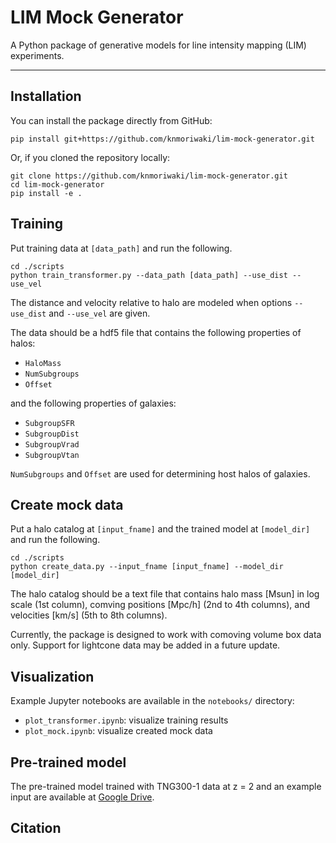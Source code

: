 # LIM Mock Generator

A Python package of generative models for line intensity mapping (LIM) experiments. 

---

## Installation

You can install the package directly from GitHub:

```
pip install git+https://github.com/knmoriwaki/lim-mock-generator.git
```

Or, if you cloned the repository locally:

```
git clone https://github.com/knmoriwaki/lim-mock-generator.git
cd lim-mock-generator
pip install -e .
```

## Training 

Put training data at `[data_path]` and run the following.
```
cd ./scripts
python train_transformer.py --data_path [data_path] --use_dist --use_vel
```
The distance and velocity relative to halo are modeled when options `--use_dist` and `--use_vel` are given.

The data should be a hdf5 file that contains the following properties of halos:
- `HaloMass` 
- `NumSubgroups` 
- `Offset` 

and the following properties of galaxies:
- `SubgroupSFR` 
- `SubgroupDist` 
- `SubgroupVrad` 
- `SubgroupVtan` 

`NumSubgroups` and `Offset` are used for determining host halos of galaxies.

## Create mock data

Put a halo catalog at `[input_fname]` and the trained model at `[model_dir]` and run the following.
```
cd ./scripts
python create_data.py --input_fname [input_fname] --model_dir [model_dir]
```

The halo catalog should be a text file that contains halo mass [Msun] in log scale (1st column), comving positions [Mpc/h] (2nd to 4th columns), and velocities [km/s] (5th to 8th columns).

Currently, the package is designed to work with comoving volume box data only. Support for lightcone data may be added in a future update.

## Visualization

Example Jupyter notebooks are available in the `notebooks/` directory:

- `plot_transformer.ipynb`: visualize training results
- `plot_mock.ipynb`: visualize created mock data


## Pre-trained model

The pre-trained model trained with TNG300-1 data at z = 2 and an example input are available at [Google Drive](https://drive.google.com/drive/folders/1HRkRdfti8XaIPyF3er5QJmFX3WXCmAQI?usp=sharing).

## Citation
